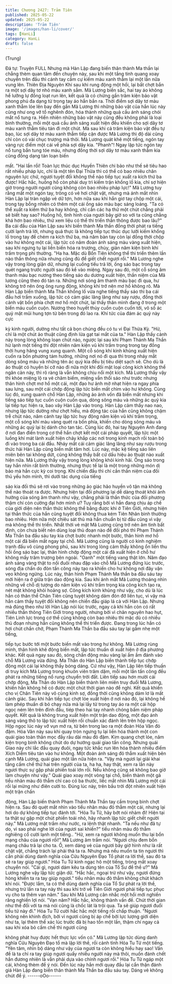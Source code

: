 ```yaml
---
title: Chương 2427: Trảm Tiên
published: 2025-05-22
updated: 2025-05-22
description: 'Trảm Tiên'
image: '/images/han-li/cover/'
tags: [HanLi]
category: HanLi
draft: false
---
```


(Trung)

Đả tự: Truyện FULL
Nhưng mà Hàn Lập đang biến thân thành Ma thần lại chẳng thèm
quan tâm đến chuyện này, sau khi một tầng tinh quang xoay
chuyển trên đầu thì cánh tay cầm cự kiếm màu xanh thẫm lại một
lần nữa vung lên.
Thiên Địa Nguyên Khí sau khi rung động một hồi, lại bất chợt bắn
ra một sợi dây tơ nhỏ màu xanh sẫm.
Mã Lương biến sắc, hai tay áo không hề lưỡng lự đồng loạt run
lên, kết quả là có chừng gần trăm kiện bảo vật phong phú đa
dạng từ trong tay áo hắn bắn ra.
Thời điểm sợi dây tơ màu xanh thẫm lóe lên bay đến gần Mã
Lương thì những bảo vật của hắn lúc này cũng như ong vỡ tổ
nghênh đón, hóa thành những quả cầu ánh sáng chói mắt nổ tung
ra. Hiển nhiên những bảo vật này cũng đều không phải là loại
bình thường, mỗi một quả cầu ánh sáng xuất hiện đều khiến cho
sợi dây tơ màu xanh thẫm tiêu tán đi một chút. Mà sau khi cả trăm
kiện bảo vật đều tự bạo, lúc sợi dây tơ màu xanh thẫm tiếp cận
được Mã Lương thì độ dài cũng chỉ còn có vài chục trượng mà
thôi.
Mã Lương quát khẽ một tiếng, ngón tay vàng rực điểm một cái về
phía sợi dây kia.
"Phanh"!
Ngay lập tức ngón tay nổ tung bắn tung tóe máu, nhưng đồng
thời sợi dây tơ màu xanh thẫm kia cũng đồng dạng tán loạn biến

mất.
"Hai lần rồi! Toàn lực thúc dục Huyền Thiên chi bảo như thế sẽ
tiêu hao rất nhiều pháp lực, chỉ là một tên Đại Thừa thì có thể có
bao nhiêu chân nguyên lực chứ, ngươi tuyệt đối không thể nào
tiếp tục xuất ra kích thứ ba được! Hắc hắc, huống hồ còn phải
duy trì kiếm trận khổng lồ kia, chỉ sợ hiện giờ trong người ngươi
cũng không còn bao nhiêu pháp lực!" Mã Lương tuy rằng mất một
ngón tay, trông có vẻ hơi chật vật, nhưng mà ánh mắt nhìn Hàn
Lập lại tràn ngập vẻ dữ tợn, hơn nữa sau khi hắn giơ tay chộp
một cái, trong tay bỗng nhiên có thêm một cái ống sáo màu bạc
sáng loáng.
"Ta có thể xuất ra kiếm thứ ba hay không, chỉ cần các hạ thử một
chút chẳng phải sẽ biết hay sao? Huống hồ, tình hình của ngươi
bây giờ so với ta cũng chẳng khá hơn bao nhiêu, thử xem liệu có
thể thi triển thần thông được bao lâu?" Ba cái đầu của Hàn Lập
sau khi biến thành Ma thần đồng thời phát ra tiếng cười lạnh trả
lời, nhưng quả thực là không tiếp tục thúc dục lưỡi kiếm khổng lồ
trong tay để chém ra kích thứ ba, mà năm bàn tay còn lại đồng
thời chộp vào hư không một cái, lập tức có năm đoàn ánh sáng
màu vàng xuất hiện, sau khi ngưng tụ lại liền biến hóa ra trượng,
chùy, giản năm kiện binh khí trầm trọng phi thường.
"Ha ha. Mặc dù Bổn Tiên không thể thi triển thêm lần nào thần
thông nữa nhưng cũng đủ để giết chết ngươi rồi." Mã Lương
nghe vậy trong lòng giận dữ, nhưng lại cuồng tiếu trả lời, ống sáo
bạc trong tay quét ngang trước người sau đó kề vào miệng. Ngay
sau đó, một cỗ sóng âm thanh màu bạc nương theo tiếng sáo du
dương xuất hiện, thần niệm của Mã lương cũng theo đó tản ra.
Những nơi sóng âm thanh màu bạc đi qua, hư không trở nên ông
ông rung động, không khí trở nên mơ hồ không rõ.
Mà Hàn Lập biến thành Ma Thần khổng lồ vừa nghe tiếng thấy
sáo thì ba cái đầu hơi trầm xuống, lập tức có cảm giác lâng lâng
như say rượu, đồng thời cảnh vật bốn phía chợt mơ hồ một chút,
lại thấy thân mình đang ở trong một biển máu cuồn cuộn.
Nương theo huyết thủy cuồn cuộn cuốn tới, vô số ác quỷ mặt mũi
hung tợn từ bên trong đó lao ra. Khí tức của đám ác quỷ này cực

kỳ kinh người, dường như tất cả bọn chúng đều có tu vi Đại Thừa
Kỳ.
"Hừ, chỉ là một chút ảo thuật cũng định lừa gạt tai mắt của ta."
Hàn Lập thấy cảnh này trong lòng không loạn chút nào, ngược lại
sau khi Phạm Thánh Ma Thần hừ lạnh một tiếng thì đột nhiên
năm kiện vũ khí trầm trọng trong tay đồng thời hung hăng vung
xung quanh. Một cỗ sóng khí kinh khủng xuất hiện cuốn ra bốn
phương tám hướng, những nơi nó đi qua thì trong nháy mắt dòng
sông máu và những tên ác quỷ kia đều bị tiêu diệt sạch sẽ. Cho
dù là ảo thuật có huyền bí cỡ nào đi nữa một khi đối mặt loại công
kích không thể ngăn cản này, thì rõ ràng là vẫn không chịu nổi
một kích.
Mã Lương thấy vậy thì khóe miệng lộ ra vẻ châm biếm, miệng
vẫn thổi sáo như trước nhưng thân hình chợt mơ hồ một cái, một
đạo hư ảnh mờ nhạt hiện ra ngay phía sau lưng, sau một cái
chớp động lập tức biến mất chìm vào hư không. Cùng lúc đó,
xung quanh chỗ Hàn Lập, những ảo ảnh vốn đã biến mất nhưng
khi tiếng sáo tiếp tục cuồn cuộn cuốn qua, dòng sông máu và
những ác quỷ kia lại tiếp tục hiện ra, bao vây Hàn Lập vào trong.
Hàn Lập cảm thấy nao nao, nhưng lập tức dường như chợt hiểu,
mà động tác của hắn cũng không chậm trễ chút nào, năm cánh
tay lập tức huy động năm kiện vũ khí trầm trọng, một cỗ sóng khí
màu vàng quét ra bốn phía, khiến cho dòng sông máu và những
ác quỷ lại bị dánh cho tan tác. Cùng lúc đó, hai tay Nguyên Anh
đang ở nơi đan điền trong cơ thể hắn chợt kết một cái pháp
quyết, lập tức một luồng khí mát lành xuất hiện chảy khắp các nơi
trong kinh mạch rồi toàn bộ đi vào trong ba cái đầu. Nháy mắt cái
cảm giác lâng lâng như say rượu trong thức hải Hàn Lập cũng
biến mất tăm hơi.
Lúc này, mặc kệ tiếng sáo liên miên bên tai không dứt, cũng
không thấy bất cứ dấu hiệu ảo thuật nào xuất hiện nữa. Mã
Lương thấy vậy trong lòng không khỏi kinh hãi. Ống sáo trong tay
hắn nhìn rất bình thường, nhưng thực tế lại là một trong những
món dị bảo mà hắn cực kỳ coi trọng. Khi chiến đấu thì chỉ cần
thần niệm của đối thủ yếu hơn mình, thì dưới tác dụng của tiếng

sáo kia đối thủ sẽ rơi vào trong những ảo giác hão huyền vô tận
mà không thể nào thoát ra được.
Nhưng hiện tại đối phương lại dễ dàng thoát khỏi ảnh hưởng của
sóng âm thanh như vậy, chẳng phải là thần thức của đối phương
thậm chí còn cường đại hơn mình ư? Tuy rằng bởi vì hắn đang
chịu áp chế của giới diện nên thần thức không thể bằng được khi
ở Tiên Giới, nhưng hiện tại thần thức của hắn cũng tuyệt đối
không thua kém Tiên Nhân bình thường bao nhiêu. Hơn nữa một
chiêu sát thủ mà hắn chuẩn bị từ đầu cũng vì vậy mà không thể
thi triển. Nhất thời vẻ mặt Mã Lương cũng trở nên âm tình bất
định, còn chưa biết nên dùng loại thủ đoạn nào để đối phó thì
Phạm Thánh Ma Thần ba đầu sáu tay kia chợt bước nhanh một
bước, thân hình mơ hồ một cái đã biến mất ngay tại chỗ.
Mã Lương cũng là người có kinh nghiệm tranh đấu vô cùng
phong phú, sau khi trong lòng cảm thấy không ổn liền thu hồi ống
sáo bạc lại, thân hình chớp động một cái đã xuất hiện ở chỗ hư
không mấy trăm trượng bên ngoài.
"Oanh" một tiếng vang thật lớn.
Năm đạo ánh sáng vàng thật to nối đuôi nhau đập vào chỗ Mã
Lương đứng lúc trước, sóng địa chấn do đòn tấn công này tạo ra
khiến cho hư không nơi đây vặn vẹo không ngừng. Lúc này, thân
hình Phạm Thánh Ma thần ba đầu sáu tay mới hiện ra ở giữa trận
dao động kia.
Sau khi ánh mắt Mã Lương thoáng nhìn những về chỗ dị tượng
do năm kiện vũ khí trầm trọng kia công kích tạo ra, nét mặt không
khỏi hoảng sợ. Công kích kinh khủng như vậy, cho dù là lúc hắn
có thân thể Chân Tiên cũng tuyệt không dám đón đỡ liên tục, vì
vậy mà hắn cảm thấy tuyệt đối không nên chiến đấu giáp lá cà với
Hàn Lập.
Nhưng mà đúng theo như lời Hàn Lập nói lúc trước, ngay cả khi
hắn còn có rất nhiều thần thông Tiên Giới trong người, nhưng bởi
vì chân nguyên hao hụt, Tiên Linh lực trong cơ thể cũng không
còn bao nhiêu thì mặc dù có nhiều thủ đoạn nhưng hắn cũng
không thể thi triển được. Đang trong lúc hắn có hơi chút chần
chờ, Phạm Thánh Ma Thần ba đầu sáu tay lại gầm nhẹ một tiếng,

tiếp tục bước tới một bước biến mất vào trong hư không.
Mã Lương rùng mình, thân hình khẽ động biến mất, lập tức thuấn
di xuất hiện ở địa phương khác. Kết quả ngay sau đó, sóng chấn
động màu vàng lại ầm ầm đánh vào chỗ Mã Lương vừa đứng. Ma
Thần do Hàn Lập biến thành tiếp tục chớp động một cái lại không
thấy bóng dáng.
Cứ như vậy, Hàn Lập liên tiếp thuấn di truy kích Mã Lương trong
khuôn viên trăm dặm, mỗi một lần tấn công đều phát ra những
tiếng nổ rung chuyển trời đất. Liên tiếp sau hơn mười cái chớp
động, Ma Thần do Hàn Lập biến thành liên miên truy đuổi Mã
Lương, khiến hắn không hề có được một chút thời gian nào để
nghỉ. Kết quả khiến cho vị Chân Tiên này vô cùng kinh sợ, đồng
thời cũng không dám lơ là mất cảnh giác.
Sau khi hắn tiếp tục chợt lóe xuất hiện ở nơi nào đó, lại không hề
làm phép thuấn di bỏ chạy nữa mà lại lấy từ trong tay áo ra một
cái hộp ngọc ném lên trên đỉnh đầu, tiép theo hai tay nhanh chóng
bấm niệm pháp quyết. Kết quả là không trung xuất hiện một trận
dao động, một đạo ánh sáng vàng thô to lập tức xuất hiện rồi
chuẩn xác đánh lên trên hộp ngọc. Hộp ngọc lúc này vỡ vụn mở
ra, từ bên trong lao ra một đoàn Hỏa Vân đỏ đậm.
Hỏa Vân này sau khi quay tròn ngưng tụ lại liền hóa thành một
con quái giao toàn thân mọc đầy râu dài màu đỏ đậm. Kim quang
chợt lóe, năm kiện trọng binh không chút do dự hướng quái giao
tấn công. Nhưng quái Giao này chỉ lắc đầu quay đuôi, ngay tức
khắc run lên hóa thành nhiều điểm Xích Diễm tiêu tán vào hư
không. Một đoàn ánh sáng đỏ thẫm xuất hiện bên cạnh Mã
Lương, quái giao một lần nữa hiện ra.
"Vậy mà ngươi lại giải khai tầng cấm chế thứ hai trên người của
ta, ha ha, hay thật, xem ra lần này ngươi thực sự gặp phải phiền
toái lớn rồi. Nếu không cũng sẽ không bao giờ làm chuyện như
vậy." Quái giao xoay một vòng tại chỗ, biến thành một gã tiểu
nhân màu đỏ thẫm chỉ cao có ba thước, liếc mắt nhìn Mã Lương
một cái rồi lại mừng như điên cười to.
Đúng lúc này, trên bầu trời đột nhiên xuất hiện một trận chấn

động, Hàn Lập biến thành Phạm Thánh Ma Thần tay cầm trọng
binh chợt hiện ra. Sau đó quét mắt nhìn vào tiểu nhân màu đỏ
thẫm một cái, nhưng lại hơi do dự không tiếp tục đánh tới.
"Hỏa Tu Tử, hãy bớt nói nhảm đi! Hiện tại ta thật sự gặp một chút
phiền toái nhỏ, hãy nhanh lập tức giết chết người này." Mã Lương
mặt trầm như nước, ra lệnh thật nhanh.
"Ta nếu như đã tự do, vì sao phải nghe lời của ngươi sai khiến?"
tiểu nhân màu đỏ thẫm nghiêng cổ cười lạnh một tiếng..
"Hừ, xem ra ngươi không muốn thu lại bổn mạng châu của ngươi
rồi!" Mã Lương âm trầm nói.
"Ngươi chịu đem bổn mạng châu trả lại cho ta. Ồ, xem dáng vẻ
của ngươi bây giờ hình như là rất chật vật, chẳng trách lại phải
thả ta ra. Nhưng mà nếu muốn ta tin ngươi thì cần phải dùng
danh nghĩa của Cửu Nguyên Đạo Tổ phát ra lời thề, sau đó ta sẽ
ra tay giúp ngươi." Hỏa Tu Tử kinh ngạc hô một tiếng, tròng mắt
xoay chuyển nói.
"Cái gì, ngươi dám kêu ta dùng tên của Tổ Sư để thề ư?" Mã
Lương nghe vậy lập tức giận dữ.
"Hắc hắc, ngoại trừ như vậy, ngươi đừng hòng khiến ta ra tay
giúp ngươi." tiểu nhân màu đỏ thẫm không chút khách khí nói.
"Được lắm, ta có thể dùng danh nghĩa của Tổ Sư phát ra lời thề,
nhưng trừ lần ra tay này thì sau khi trở về Tiên Giới ngươi phải
tiếp tục phục vụ cho ta thêm vạn năm." Sau khi Mã Lương cân
nhắc một hồi mới nghiến răng nghiến lợi nói.
"Vạn năm? Hắc hắc, không thành vấn đề. Chút thời gian như thế
đối với ta mà nói cũng là chốc lát là trôi qua. Ta sẽ giúp ngươi
đuổi tiểu tử này đi." Hỏa Tu Tử cười hắc hắc một tiếng rồi chấp
thuận.
"Ngươi không nên khinh địch, bởi vì ngươi cũng bị áp chế bởi lực
lượng giới diện như ta, lại thêm thể xác lúc trước đã bị hao tổn
một lần, thậm chí ngay cả sau khi xóa bỏ cấm chế thì ngươi cũng

không phát huy được hết thực lực vốn có." Mã Lương lập tức
dùng danh nghĩa Cửu Nguyên Đạo tổ mà lập lời thề, rồi cảnh tỉnh
Hỏa Tu Tử một tiếng.
"Yên tâm, nhìn bộ dáng như vậy của ngươi ta còn không hiểu hay
sao! Vấn đề là ta chỉ ra tay giúp ngươi quấy nhiễu người này mà
thôi, muốn đánh chết hắn đương nhiên là vẫn phải dựa vào chính
ngươi rồi." Hỏa Tu Tử ngáp một cái, không thèm để ý nói.
Đến lúc này hắn mới quay đầu lại cẩn thận đánh giá Hàn Lập
đang biến thân thành Ma Thần ba đầu sáu tay. Dáng vẻ không
chút để ý.
------oOo------
